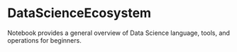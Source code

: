 # DataScienceEcosystem
Notebook provides a general overview of Data Science language, tools, and operations for beginners.
